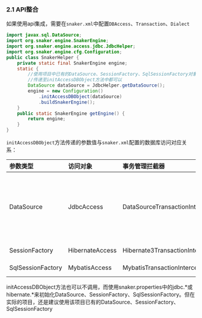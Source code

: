 ### 2.1 API整合

如果使用api集成，需要在`snaker.xml`中配置`DBAccess`、`Transaction`、`Dialect`

```java
import javax.sql.DataSource;
import org.snaker.engine.SnakerEngine;
import org.snaker.engine.access.jdbc.JdbcHelper;
import org.snaker.engine.cfg.Configuration;
public class SnakerHelper {
    private static final SnakerEngine engine;
    static {
        //使用项目中已有的DataSource、SessionFactory、SqlSessionFactory对象
        //传递至initAccessDBObject方法中都可以
        DataSource dataSource = JdbcHelper.getDataSource();
        engine = new Configuration()
            .initAccessDBObject(dataSource)
            .buildSnakerEngine();
    }
    public static SnakerEngine getEngine() {
        return engine;
    }
}
```

`initAccessDBObject`方法传递的参数值与`snaker.xml`配置的数据库访问对应关系：

| 参数类型          | 访问对象        | 事务管理拦截器                   | 依赖库                                                       |
| :---------------- | :-------------- | :------------------------------- | :----------------------------------------------------------- |
| DataSource        | JdbcAccess      | DataSourceTransactionInterceptor | commons-dbcp-1.4.jar commons-dbutils-1.5.jar commons-pool-1.5.4.jar |
| SessionFactory    | HibernateAccess | Hibernate3TransactionInterceptor | hibernate-*-3.5.5.jar                                        |
| SqlSessionFactory | MybatisAccess   | MybatisTransactionInterceptor    | mybatis-3.2.3.jar                                            |

initAccessDBObject方法也可以不调用，而使用snaker.properties中的jdbc.*或hibernate.*来初始化DataSource、SessionFactory、SqlSessionFactory。但在实际的项目，还是建议使用该项目已有的DataSource、SessionFactory、SqlSessionFactory